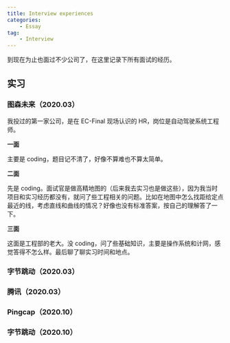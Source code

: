 ```yaml
---
title: Interview experiences 
categories: 
    - Essay
tag:
    - Interview
---
```


到现在为止也面过不少公司了，在这里记录下所有面试的经历。

## 实习

### 图森未来（2020.03）

我投过的第一家公司，是在 EC-Final 现场认识的 HR，岗位是自动驾驶系统工程师。

**一面**

主要是 coding，题目记不清了，好像不算难也不算太简单。

**二面**

先是 coding。面试官是做高精地图的（后来我去实习也是做这些），因为我当时项目和实习经历都没有，就问了些工程相关的问题。比如在地图中怎么找距给定点最近的线，考虑直线和曲线的情况？好像也没有标准答案，按自己的理解答了一下。

**三面**

这面是工程部的老大。没 coding，问了些基础知识，主要是操作系统和计网，感觉答得不怎么样。最后聊了聊实习时间和地点。

### 字节跳动（2020.03）

### 腾讯（2020.03）

### Pingcap（2020.10）

### 字节跳动（2020.10）